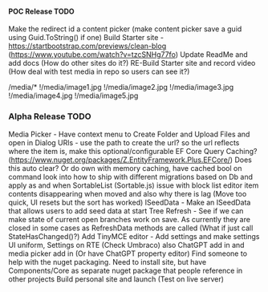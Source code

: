 
#### POC Release TODO

Make the redirect id a content picker (make content picker save a guid using Guid.ToString() if one)
Build Starter site - https://startbootstrap.com/previews/clean-blog (https://www.youtube.com/watch?v=tzcSNHg77fo)
Update ReadMe and add docs (How do other sites do it?)
RE-Build Starter site and record video (How deal with test media in repo so users can see it?)

/media/*
!/media/image1.jpg
!/media/image2.jpg
!/media/image3.jpg
!/media/image4.jpg
!/media/image5.jpg

### Alpha Release TODO

Media Picker - Have context menu to Create Folder and Upload Files and open in Dialog
URls - use the path to create the url? so the url reflects where the item is, make this optional/configurable
EF Core Query Caching? (https://www.nuget.org/packages/Z.EntityFramework.Plus.EFCore/) Does this auto clear? Or do own with memory caching, have cached bool on command
look into how to ship with different migrations based on Db and apply as and when
SortableList (Sortable.js) issue with block list editor item contents disappearing when moved and also why there is lag (Move too quick, UI resets but the sort has worked)
ISeedData - Make an ISeedData that allows users to add seed data at start
Tree Refresh - See if we can make state of current open branches work on save. As currently they are closed in some cases as RefreshData methods are called (What if just call StateHasChanged()?)
Add TinyMCE editor - Add settings and make settings UI uniform, Settings on RTE (Check Umbraco) also ChatGPT add in and media picker add in (Or have ChatGPT property editor)
Find someone to help with the nuget packaging. Need to install site, but have Components/Core as separate nuget package that people reference in other projects
Build personal site and launch (Test on live server)
